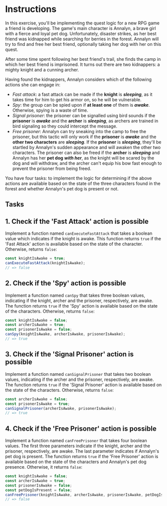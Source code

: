 # Instructions

In this exercise, you'll be implementing the quest logic for a new RPG game a friend is developing.
The game's main character is Annalyn, a brave girl with a fierce and loyal pet dog.
Unfortunately, disaster strikes, as her best friend was kidnapped while searching for berries in the forest.
Annalyn will try to find and free her best friend, optionally taking her dog with her on this quest.

After some time spent following her best friend's trail, she finds the camp in which her best friend is imprisoned.
It turns out there are two kidnappers: a mighty knight and a cunning archer.

Having found the kidnappers, Annalyn considers which of the following actions she can engage in:

- _Fast attack_: a fast attack can be made if the **knight** is **_sleeping_**, as it takes time for him to get his armor on, so he will be vulnerable.
- _Spy_: the group can be spied upon if **at least one** of them is **_awake_**. Otherwise, spying is a waste of time.
- _Signal prisoner_: the prisoner can be signalled using bird sounds if the **prisoner** is **_awake_** and the **archer** is **_sleeping_**, as archers are trained in bird signaling so they could intercept the message.
- _Free prisoner_: Annalyn can try sneaking into the camp to free the prisoner, but this tactic will only work if the **prisoner** is **_awake_** and the **other two characters** are **_sleeping_**.
  If the **prisoner** is **_sleeping_**, they'll be startled by Annalyn's sudden appearance and will awaken the other two characters.
  The prisoner can also be freed if the **archer** is **_sleeping_** and Annalyn has her **pet dog** **_with her_**, as the knight will be scared by the dog and will withdraw, and the archer can't equip his bow fast enough to prevent the prisoner from being freed.

You have four tasks: to implement the logic for determining if the above actions are available based on the state of the three characters found in the forest and whether Annalyn's pet dog is present or not.

## Tasks

## 1. Check if the 'Fast Attack' action is possible

Implement a function named `canExecuteFastAttack` that takes a boolean value which indicates if the knight is awake.
This function returns `true` if the 'Fast Attack' action is available based on the state of the character.
Otherwise, returns `false`:

```javascript
const knightIsAwake = true;
canExecuteFastAttack(knightIsAwake);
// => false
```

## 2. Check if the 'Spy' action is possible

Implement a function named `canSpy` that takes three boolean values, indicating if the knight, archer and the prisoner, respectively, are awake.
The function returns `true` if the 'Spy' action is available based on the state of the characters.
Otherwise, returns `false`:

```javascript
const knightIsAwake = false;
const archerIsAwake = true;
const prisonerIsAwake = false;
canSpy(knightIsAwake, archerIsAwake, prisonerIsAwake);
// => true
```

## 3. Check if the 'Signal Prisoner' action is possible

Implement a function named `canSignalPrisoner` that takes two boolean values, indicating if the archer and the prisoner, respectively, are awake.
The function returns `true` if the 'Signal Prisoner' action is available based on the state of the characters.
Otherwise, returns `false`:

```javascript
const archerIsAwake = false;
const prisonerIsAwake = true;
canSignalPrisoner(archerIsAwake, prisonerIsAwake);
// => true
```

## 4. Check if the 'Free Prisoner' action is possible

Implement a function named `canFreePrisoner` that takes four boolean values.
The first three parameters indicate if the knight, archer and the prisoner, respectively, are awake.
The last parameter indicates if Annalyn's pet dog is present.
The function returns `true` if the 'Free Prisoner' action is available based on the state of the characters and Annalyn's pet dog presence.
Otherwise, it returns `false`:

```javascript
const knightIsAwake = false;
const archerIsAwake = true;
const prisonerIsAwake = false;
const petDogIsPresent = false;
canFreePrisoner(knightIsAwake, archerIsAwake, prisonerIsAwake, petDogIsPresent);
// => false
```
